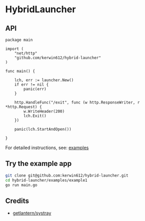 # HybridLauncher

## API
```golang
package main

import (
    "net/http"
    "github.com/kerwin612/hybrid-launcher"
)

func main() {

    lch, err := launcher.New()
    if err != nil {
        panic(err)
    }

    http.HandleFunc("/exit", func (w http.ResponseWriter, r *http.Request) {
        w.WriteHeader(200)
        lch.Exit()
    })

    panic(lch.StartAndOpen())

}
```  
For detailed instructions, see: [examples](./examples/)

## Try the example app
```bash
git clone git@github.com:kerwin612/hybrid-launcher.git
cd hybrid-launcher/examples/example1
go run main.go
```  

## Credits
* [getlantern/systray](https://github.com/getlantern/systray)
